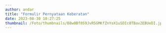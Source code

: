 ```yaml
---
author: andar
title: "Formulir Pernyataan Keberatan"
date: 2023-08-30 10:27:25
thumbnail: /Foto/thumbnails/B8w0Bf0S9JvRSGMKfZnYoX1uSDIc8TBav2EBUeDI.jpg
---
```

